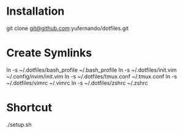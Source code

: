 # Installation

git clone git@github.com:yufernando/dotfiles.git

# Create Symlinks

ln -s ~/.dotfiles/bash_profile ~/.bash_profile
ln -s ~/.dotfiles/init.vim     ~/.config/nvim/init.vim
ln -s ~/.dotfiles/tmux.conf    ~/.tmux.conf
ln -s ~/.dotfiles/vimrc        ~/.vimrc
ln -s ~/.dotfiles/zshrc        ~/.zshrc

# Shortcut

./setup.sh
